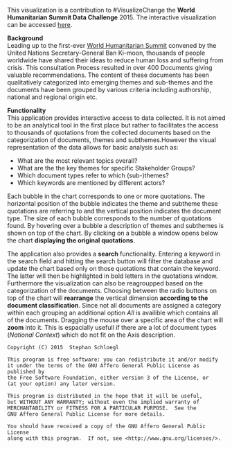 This visualization is a contribution to #VisualizeChange the **World Humanitarian Summit Data Challenge** 2015.
The interactive visualization can be accessed [here](http://supersambo.shinyapps.io/visualizeChange).  

**Background**  
 Leading up to the first-ever [World Humanitarian Summit](https://www.worldhumanitariansummit.org/) convened by the United Nations Secretary-General Ban Ki-moon, thousands of people worldwide have shared their ideas to reduce human loss and suffering from crisis. This consultation Process resulted in over 400 Documents giving valuable recommendations. The content of these documents has been qualitatively categorized into emerging themes and sub-themes and the documents have been grouped by various criteria including authorship, national and regional origin etc.   

**Functionality**  
 This application provides interactive access to data collected. It is not aimed to be an analytical tool in the first place but rather to facilitates the access to thousands of quotations from the collected documents based on the categorization of documents, themes and subthemes.However the visual representation of the data allows for basic analysis such as:  

*   What are the most relevant topics overall?
*   What are the the key themes for specific Stakeholder Groups?
*   Which document types refer to which (sub-)themes?
*   Which keywords are mentioned by different actors?

Each bubble in the chart corresponds to one or more quotations. The horizontal position of the bubble indicates the theme and subtheme these quotations are referring to and the vertical position indicates the document type. The size of each bubble corresponds to the number of quotations found. By hovering over a bubble a description of themes and subthemes is shown on top of the chart. By clicking on a bubble a window opens below the chart **displaying the original quotations**.  

 The application also provides a **search** functionality. Entering a keyword in the search field and hitting the search button will filter the database and update the chart based only on those quotations that contain the keyword. The latter will then be highlighted in bold letters in the quotations window. Furthermore the visualization can also be reagroupped based on the categorization of the documents. Choosing between the radio buttons on top of the chart will **rearrange** the vertical dimension **according to the document classification**. Since not all documents are assigned a category within each grouping an additional option _All_ is availible which contains all of the documents. Dragging the mouse over a specific area of the chart will **zoom** into it. This is espacially usefull if there are a lot of document types (_National Context_) which do not fit on the Axis description.

    Copyright (C) 2015  Stephan Schloegl

    This program is free software: you can redistribute it and/or modify
    it under the terms of the GNU Affero General Public License as published by
    the Free Software Foundation, either version 3 of the License, or
    (at your option) any later version.

    This program is distributed in the hope that it will be useful,
    but WITHOUT ANY WARRANTY; without even the implied warranty of
    MERCHANTABILITY or FITNESS FOR A PARTICULAR PURPOSE.  See the
    GNU Affero General Public License for more details.

    You should have received a copy of the GNU Affero General Public License
    along with this program.  If not, see <http://www.gnu.org/licenses/>.

